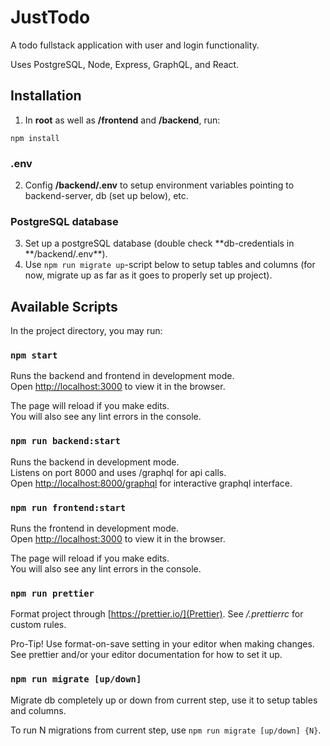 # JustTodo

A todo fullstack application with user and login functionality.

Uses PostgreSQL, Node, Express, GraphQL, and React.

## Installation

1. In **root** as well as **/frontend** and **/backend**, run:

```
npm install
```

### .env

2. Config **/backend/.env** to setup environment variables pointing to backend-server, db (set up below), etc.

### PostgreSQL database

3. Set up a postgreSQL database (double check **db-credentials in **/backend/.env\*\*).
4. Use `npm run migrate up`-script below to setup tables and columns (for now, migrate up as far as it goes to properly set up project).

## Available Scripts

In the project directory, you may run:

### `npm start`

Runs the backend and frontend in development mode.<br>
Open [http://localhost:3000](http://localhost:3000) to view it in the browser.

The page will reload if you make edits.<br>
You will also see any lint errors in the console.

### `npm run backend:start`

Runs the backend in development mode.<br>
Listens on port 8000 and uses /graphql for api calls.<br>
Open [http://localhost:8000/graphql](http://localhost:8000/graphql) for interactive graphql interface.

### `npm run frontend:start`

Runs the frontend in development mode.<br>
Open [http://localhost:3000](http://localhost:3000) to view it in the browser.

The page will reload if you make edits.<br>
You will also see any lint errors in the console.

### `npm run prettier`

Format project through [https://prettier.io/](Prettier). See _/.prettierrc_ for custom rules.

Pro-Tip! Use format-on-save setting in your editor when making changes. See prettier and/or your editor documentation for how to set it up.

### `npm run migrate [up/down]`

Migrate db completely up or down from current step, use it to setup tables and columns.

To run N migrations from current step, use `npm run migrate [up/down] {N}`.
